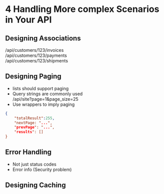 # 4 Handling More complex Scenarios in Your API

## Designing Associations

/api/customers/123/invoices  
/api/customers/123/payments  
/api/customers/123/shipments  

## Designing Paging

- lists should support paging
- Query strings are commonly used  
/api/site?page=1&page_size=25
- Use wrappers to imply paging
```json
{
    "totalResult":255,
    "nextPage: "...",
    "prevPage": "...",
    "results": []
}
```

## Error Handling
- Not just status codes
- Error info (Security problem)

## Designing Caching






